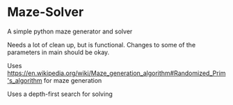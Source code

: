 # Maze-Solver
A simple python maze generator and solver

Needs a lot of clean up, but is functional. Changes to some of the parameters in main should be okay.

Uses https://en.wikipedia.org/wiki/Maze_generation_algorithm#Randomized_Prim's_algorithm for maze generation

Uses a depth-first search for solving
